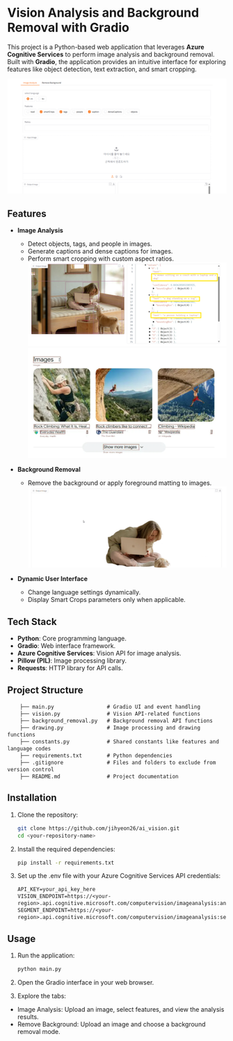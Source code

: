 # Vision Analysis and Background Removal with Gradio

This project is a Python-based web application that leverages **Azure Cognitive Services** to perform image analysis and background removal. Built with **Gradio**, the application provides an intuitive interface for exploring features like object detection, text extraction, and smart cropping.

![UI Screenshot](results/result_img.png)<br>

## Features

- **Image Analysis**
  - Detect objects, tags, and people in images.
  - Generate captions and dense captions for images.
  - Perform smart cropping with custom aspect ratios.<br>
  ![UI Screenshot](results/result_img2.png)<br>
  ![UI Screenshot](results/result_read.png)<br>

- **Background Removal**
  - Remove the background or apply foreground matting to images.<br>
 ![UI Screenshot](results/result_bg.png)<br>

- **Dynamic User Interface**
  - Change language settings dynamically.
  - Display Smart Crops parameters only when applicable.

## Tech Stack

- **Python**: Core programming language.
- **Gradio**: Web interface framework.
- **Azure Cognitive Services**: Vision API for image analysis.
- **Pillow (PIL)**: Image processing library.
- **Requests**: HTTP library for API calls.

## Project Structure

```project_directory/
    ├── main.py                 # Gradio UI and event handling
    ├── vision.py               # Vision API-related functions
    ├── background_removal.py   # Background removal API functions
    ├── drawing.py              # Image processing and drawing functions
    ├── constants.py            # Shared constants like features and language codes
    ├── requirements.txt        # Python dependencies
    ├── .gitignore              # Files and folders to exclude from version control
    ├── README.md               # Project documentation
```

## Installation

1. Clone the repository:
    ```bash
    git clone https://github.com/jihyeon26/ai_vision.git
    cd <your-repository-name>
    ```

2. Install the required dependencies:
    ```bash
    pip install -r requirements.txt
    ```

3. Set up the .env file with your Azure Cognitive Services API credentials:
    ```plaintext
    API_KEY=your_api_key_here
    VISION_ENDPOINT=https://<your-region>.api.cognitive.microsoft.com/computervision/imageanalysis:analyze?
    SEGMENT_ENDPOINT=https://<your-region>.api.cognitive.microsoft.com/computervision/imageanalysis:segment?
    ```

## Usage
1. Run the application:
    ```bash
    python main.py
    ```
2. Open the Gradio interface in your web browser.

3. Explore the tabs:
  - Image Analysis: Upload an image, select features, and view the analysis results.
  - Remove Background: Upload an image and choose a background removal mode.
